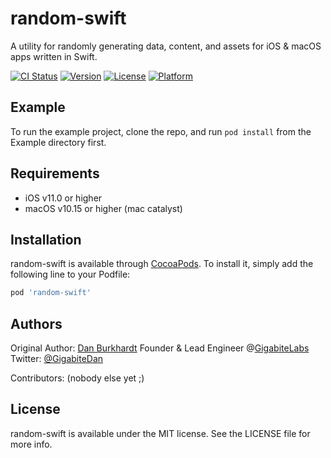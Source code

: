 # random-swift
A utility for randomly generating data, content, and assets for iOS & macOS apps written in Swift.

[![CI Status](https://img.shields.io/travis/GigabiteLabs/random-swift.svg?style=flat)](https://travis-ci.org/GigabiteLabs/random-swift)
[![Version](https://img.shields.io/cocoapods/v/random.svg?style=flat)](https://cocoapods.org/pods/random-swift)
[![License](https://img.shields.io/cocoapods/l/random.svg?style=flat)](https://cocoapods.org/pods/random-swift)
[![Platform](https://img.shields.io/cocoapods/p/random.svg?style=flat)](https://cocoapods.org/pods/random-swift)

## Example

To run the example project, clone the repo, and run `pod install` from the Example directory first.

## Requirements

- iOS v11.0 or higher
- macOS v10.15 or higher (mac catalyst)

## Installation

random-swift is available through [CocoaPods](https://cocoapods.org). To install
it, simply add the following line to your Podfile:

```ruby
pod 'random-swift'
```

## Authors

Original Author:
[Dan Burkhardt](https://github.com/gigabitelabs/danburkhardt)
Founder & Lead Engineer @[GigabiteLabs](https://gigabitelabs.com)
Twitter: [@GigabiteDan](https://twitter.com/gigabitedan)

Contributors:
(nobody else yet ;) 

## License

random-swift is available under the MIT license. See the LICENSE file for more info.
